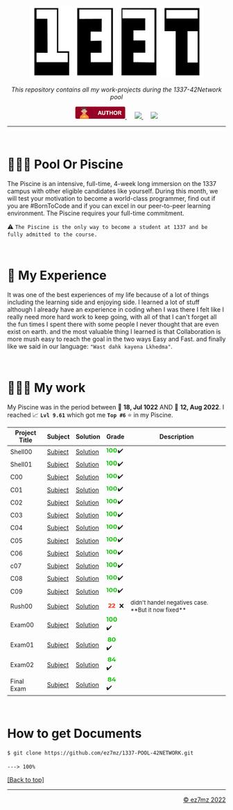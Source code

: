 <p align="center" id="top">
  <img src="./srcs/assets/1337-banner.png" alt="Banner" width="400px">
</p>

<p align="center">
    <em>This repository contains all my work-projects during the 1337-42Network pool</em>
</p>

<p align="center">
  <a href="https://ez7mz.me" target="_blank">
        <img src="./srcs/assets/badge-author.png" alt="School">
  </a>&emsp;
  <a href="https://www.linkedin.com/in/ez7mz/" target="_blank">
    <img src="https://img.shields.io/badge/linkedin-%230077B5.svg?style=for-the-badge&logo=linkedin&logoColor=white">
  </a>&emsp;
  <a href="https://www.instagram.com/ez7m.z/" target="_blank">
    <img src="https://img.shields.io/badge/Instagram-%23E4405F.svg?style=for-the-badge&logo=Instagram&logoColor=white">
  </a>
</p>

---
<br>

# 🏊🏻‍♂️ Pool Or Piscine
The Piscine is an intensive, full-time, 4-week long immersion on the 1337 campus with other eligible candidates like yourself. During this month, we will test your motivation to become a world-class programmer, find out if you are #BornToCode and if you can excel in our peer-to-peer learning environment. The Piscine requires your full-time commitment.

⚠️ `The Piscine is the only way to become a student at 1337 and be fully admitted to the course.`

<br>

# 🎲 My Experience
It was one of the best experiences of my life because of a lot of things including the learning side and enjoying side. I learned a lot of stuff although I already have an experience in coding when I was there I felt like I really need more hard work to keep going, with all of that I can't forget all the fun times I spent there with some people I never thought that are even exist on earth. and the most valuable thing I learned is that Collaboration is more mush easy to reach the goal in the two ways Easy and Fast. and finally like we said in our language:  `"Wast dahk kayena Lkhedma"`.

<br>

# 👨🏻‍💻 My work
My Piscine was in the period between 📅 **18, Jul 1022** AND 📅 **12, Aug 2022**. I reached 📈 **`Lvl 9.61`** which got me **`Top #6`** ⭐ in my Piscine.

<div align="center">
    <table width=100%>
        <thead border=1>
            <th>Project Title</th>
            <th>Subject</th>
            <th>Solution</th>
            <th>Grade</th>
            <th>Description</th>
        </thead>
        <tr>
            <td>Shell00</td>
            <td> <a href="">Subject</a> </td>
            <td> <a href="">Solution</a> </td>
            <td ><img src="./srcs/assets/grade/100.png" width="26px">✔️</td>
            <td></td>
        </tr>
        <tr>
            <td>Shell01</td>
            <td> <a href="">Subject</a> </td>
            <td> <a href="">Solution</a> </td>
            <td><img src="./srcs/assets/grade/100.png" width="26px">✔️</td>
            <td></td>
        </tr>
        <tr>
            <td>C00</td>
            <td> <a href="">Subject</a> </td>
            <td> <a href="">Solution</a> </td>
            <td><img src="./srcs/assets/grade/100.png" width="26px">✔️</td>
            <td></td>
        </tr>
        <tr>
            <td>C01</td>
            <td> <a href="">Subject</a> </td>
            <td> <a href="">Solution</a> </td>
            <td><img src="./srcs/assets/grade/100.png" width="26px">✔️</td>
            <td></td>
        </tr>
        <tr>
            <td>C02</td>
            <td> <a href="">Subject</a> </td>
            <td> <a href="">Solution</a> </td>
            <td><img src="./srcs/assets/grade/100.png" width="26px">✔️</td>
            <td></td>
        </tr>
        <tr>
            <td>C03</td>
            <td> <a href="">Subject</a> </td>
            <td> <a href="">Solution</a> </td>
            <td><img src="./srcs/assets/grade/100.png" width="26px">✔️</td>
            <td></td>
        </tr>
        <tr>
            <td>C04</td>
            <td> <a href="">Subject</a> </td>
            <td> <a href="">Solution</a> </td>
            <td><img src="./srcs/assets/grade/100.png" width="26px">✔️</td>
            <td></td>
        </tr>
        <tr>
            <td>C05</td>
            <td> <a href="">Subject</a> </td>
            <td> <a href="">Solution</a> </td>
            <td><img src="./srcs/assets/grade/100.png" width="26px">✔️</td>
            <td></td>
        </tr>
        <tr>
            <td>C06</td>
            <td> <a href="">Subject</a> </td>
            <td> <a href="">Solution</a> </td>
            <td><img src="./srcs/assets/grade/100.png" width="26px">✔️</td>
            <td></td>
        </tr>
        <tr>
            <td>c07</td>
            <td> <a href="">Subject</a> </td>
            <td> <a href="">Solution</a> </td>
            <td><img src="./srcs/assets/grade/100.png" width="26px">✔️</td>
            <td></td>
        </tr>
        <tr>
            <td>C08</td>
            <td> <a href="">Subject</a> </td>
            <td> <a href="">Solution</a> </td>
            <td><img src="./srcs/assets/grade/100.png" width="26px">✔️</td>
            <td></td>
        </tr>
        <tr>
            <td>C09</td>
            <td> <a href="">Subject</a> </td>
            <td> <a href="">Solution</a> </td>
            <td><img src="./srcs/assets/grade/100.png" width="26px">✔️</td>
            <td></td>
        </tr>
        <tr>
            <td>Rush00</td>
            <td> <a href="">Subject</a> </td>
            <td> <a href="">Solution</a> </td>
            <td><img src="./srcs/assets/grade/22.png" width="26px"> ❌</td>
            <td><font size="2">didn't handel negatives case. **But it now fixed**</font></td>
        </tr>
        <tr>
            <td>Exam00</td>
            <td> <a href="">Subject</a> </td>
            <td> <a href="">Solution</a> </td>
            <td><img src="./srcs/assets/grade/100.png" width="26px"> ✔️</td>
            <td></td>
        </tr>
        <tr>
            <td>Exam01</td>
            <td> <a href="">Subject</a> </td>
            <td> <a href="">Solution</a> </td>
            <td><img src="./srcs/assets/grade/80.png" width="26px"> ✔️</td>
            <td></td>
        </tr>
        <tr>
            <td>Exam02</td>
            <td> <a href="">Subject</a> </td>
            <td> <a href="">Solution</a> </td>
            <td><img src="./srcs/assets/grade/84.png" width="26px"> ✔️</td>
            <td></td>
        </tr>
        <tr>
            <td>Final Exam</td>
            <td> <a href="">Subject</a> </td>
            <td> <a href="">Solution</a> </td>
            <td><img src="./srcs/assets/grade/84.png" width="26px"> ✔️</td>
            <td></td>
        </tr>
    </table>
</div>

<br>

# How to get Documents
<div class="termy">

```console
$ git clone https://github.com/ez7mz/1337-POOL-42NETWORK.git

---> 100%
```

</div>
<p align="left">
    <a href="#top">
        [Back to top]
    </a>
</p>

---

<p align="right">
    <a href="https://ez7mz.me/">&copy; ez7mz 2022</a>
</p>
 
